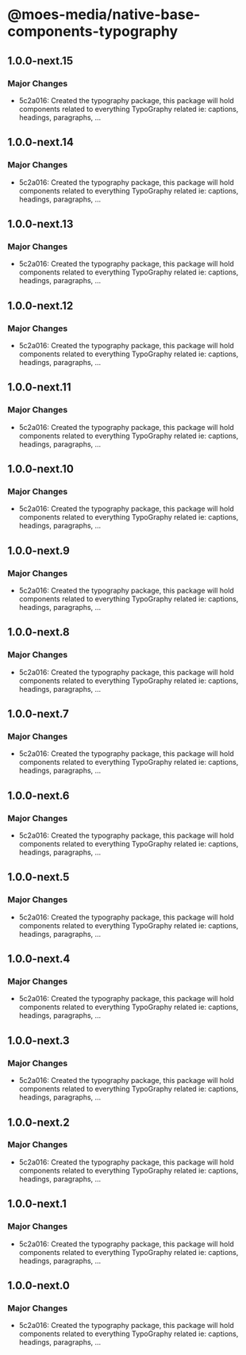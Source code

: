 # @moes-media/native-base-components-typography

## 1.0.0-next.15

### Major Changes

- 5c2a016: Created the typography package, this package will hold components related to everything TypoGraphy related ie: captions, headings, paragraphs, ...

## 1.0.0-next.14

### Major Changes

- 5c2a016: Created the typography package, this package will hold components related to everything TypoGraphy related ie: captions, headings, paragraphs, ...

## 1.0.0-next.13

### Major Changes

- 5c2a016: Created the typography package, this package will hold components related to everything TypoGraphy related ie: captions, headings, paragraphs, ...

## 1.0.0-next.12

### Major Changes

- 5c2a016: Created the typography package, this package will hold components related to everything TypoGraphy related ie: captions, headings, paragraphs, ...

## 1.0.0-next.11

### Major Changes

- 5c2a016: Created the typography package, this package will hold components related to everything TypoGraphy related ie: captions, headings, paragraphs, ...

## 1.0.0-next.10

### Major Changes

- 5c2a016: Created the typography package, this package will hold components related to everything TypoGraphy related ie: captions, headings, paragraphs, ...

## 1.0.0-next.9

### Major Changes

- 5c2a016: Created the typography package, this package will hold components related to everything TypoGraphy related ie: captions, headings, paragraphs, ...

## 1.0.0-next.8

### Major Changes

- 5c2a016: Created the typography package, this package will hold components related to everything TypoGraphy related ie: captions, headings, paragraphs, ...

## 1.0.0-next.7

### Major Changes

- 5c2a016: Created the typography package, this package will hold components related to everything TypoGraphy related ie: captions, headings, paragraphs, ...

## 1.0.0-next.6

### Major Changes

- 5c2a016: Created the typography package, this package will hold components related to everything TypoGraphy related ie: captions, headings, paragraphs, ...

## 1.0.0-next.5

### Major Changes

- 5c2a016: Created the typography package, this package will hold components related to everything TypoGraphy related ie: captions, headings, paragraphs, ...

## 1.0.0-next.4

### Major Changes

- 5c2a016: Created the typography package, this package will hold components related to everything TypoGraphy related ie: captions, headings, paragraphs, ...

## 1.0.0-next.3

### Major Changes

- 5c2a016: Created the typography package, this package will hold components related to everything TypoGraphy related ie: captions, headings, paragraphs, ...

## 1.0.0-next.2

### Major Changes

- 5c2a016: Created the typography package, this package will hold components related to everything TypoGraphy related ie: captions, headings, paragraphs, ...

## 1.0.0-next.1

### Major Changes

- 5c2a016: Created the typography package, this package will hold components related to everything TypoGraphy related ie: captions, headings, paragraphs, ...

## 1.0.0-next.0

### Major Changes

- 5c2a016: Created the typography package, this package will hold components related to everything TypoGraphy related ie: captions, headings, paragraphs, ...
